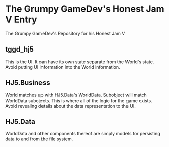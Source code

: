 # The Grumpy GameDev's Honest Jam V Entry

The Grumpy GameDev's Repository for his Honest Jam V

## tggd_hj5

This is the UI. It can have its own state separate from the World's state. Avoid putting UI information into the World information.

## HJ5.Business

World matches up with HJ5.Data's WorldData. Subobject will match WorldData subojects. This is where all of the logic for the game exists. Avoid revealing details about the data representation to the UI.

## HJ5.Data

WorldData and other components thereof are simply models for persisting data to and from the file system.

